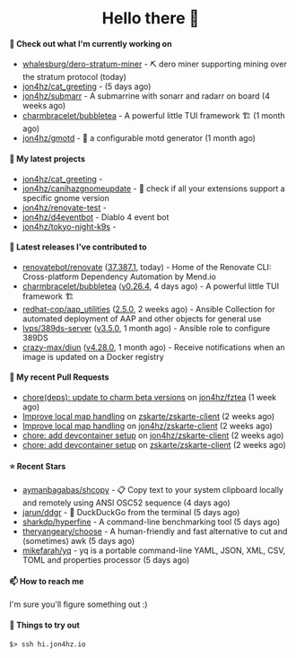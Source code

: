<h1 align=center>Hello there 👋</h1>

#### 👷 Check out what I'm currently working on

- [whalesburg/dero-stratum-miner](https://github.com/whalesburg/dero-stratum-miner) - ⛏ dero miner supporting mining over the stratum protocol (today)
- [jon4hz/cat_greeting](https://github.com/jon4hz/cat_greeting) -  (5 days ago)
- [jon4hz/submarr](https://github.com/jon4hz/submarr) - A submarrine with sonarr and radarr on board (4 weeks ago)
- [charmbracelet/bubbletea](https://github.com/charmbracelet/bubbletea) - A powerful little TUI framework 🏗 (1 month ago)
- [jon4hz/gmotd](https://github.com/jon4hz/gmotd) - 🌅 a configurable motd generator (1 month ago)

#### 🌱 My latest projects

- [jon4hz/cat_greeting](https://github.com/jon4hz/cat_greeting) - 
- [jon4hz/canihazgnomeupdate](https://github.com/jon4hz/canihazgnomeupdate) - 🧙 check if all your extensions support a specific gnome version
- [jon4hz/renovate-test](https://github.com/jon4hz/renovate-test) - 
- [jon4hz/d4eventbot](https://github.com/jon4hz/d4eventbot) - Diablo 4 event bot
- [jon4hz/tokyo-night-k9s](https://github.com/jon4hz/tokyo-night-k9s) - 

#### 🔭 Latest releases I've contributed to

- [renovatebot/renovate](https://github.com/renovatebot/renovate) ([37.387.1](https://github.com/renovatebot/renovate/releases/tag/37.387.1), today) - Home of the Renovate CLI: Cross-platform Dependency Automation by Mend.io
- [charmbracelet/bubbletea](https://github.com/charmbracelet/bubbletea) ([v0.26.4](https://github.com/charmbracelet/bubbletea/releases/tag/v0.26.4), 4 days ago) - A powerful little TUI framework 🏗
- [redhat-cop/aap_utilities](https://github.com/redhat-cop/aap_utilities) ([2.5.0](https://github.com/redhat-cop/aap_utilities/releases/tag/2.5.0), 2 weeks ago) - Ansible Collection for automated deployment of AAP and other objects for general use
- [lvps/389ds-server](https://github.com/lvps/389ds-server) ([v3.5.0](https://github.com/lvps/389ds-server/releases/tag/v3.5.0), 1 month ago) - Ansible role to configure 389DS
- [crazy-max/diun](https://github.com/crazy-max/diun) ([v4.28.0](https://github.com/crazy-max/diun/releases/tag/v4.28.0), 1 month ago) - Receive notifications when an image is updated on a Docker registry

#### 🔨 My recent Pull Requests

- [chore(deps): update to charm beta versions](https://github.com/jon4hz/fztea/pull/50) on [jon4hz/fztea](https://github.com/jon4hz/fztea) (1 week ago)
- [Improve local map handling](https://github.com/zskarte/zskarte-client/pull/422) on [zskarte/zskarte-client](https://github.com/zskarte/zskarte-client) (2 weeks ago)
- [Improve local map handling](https://github.com/jon4hz/zskarte-client/pull/3) on [jon4hz/zskarte-client](https://github.com/jon4hz/zskarte-client) (2 weeks ago)
- [chore: add devcontainer setup](https://github.com/jon4hz/zskarte-client/pull/2) on [jon4hz/zskarte-client](https://github.com/jon4hz/zskarte-client) (2 weeks ago)
- [chore: add devcontainer setup](https://github.com/zskarte/zskarte-client/pull/418) on [zskarte/zskarte-client](https://github.com/zskarte/zskarte-client) (2 weeks ago)

#### ⭐ Recent Stars

- [aymanbagabas/shcopy](https://github.com/aymanbagabas/shcopy) - 📋 Copy text to your system clipboard locally and remotely using ANSI OSC52 sequence (4 days ago)
- [jarun/ddgr](https://github.com/jarun/ddgr) - :duck: DuckDuckGo from the terminal (5 days ago)
- [sharkdp/hyperfine](https://github.com/sharkdp/hyperfine) - A command-line benchmarking tool (5 days ago)
- [theryangeary/choose](https://github.com/theryangeary/choose) - A human-friendly and fast alternative to cut and (sometimes) awk (5 days ago)
- [mikefarah/yq](https://github.com/mikefarah/yq) - yq is a portable command-line YAML, JSON, XML, CSV, TOML  and properties processor (5 days ago)

#### 📫 How to reach me
I'm sure you'll figure something out :)

#### 👀 Things to try out
```
$> ssh hi.jon4hz.io
```